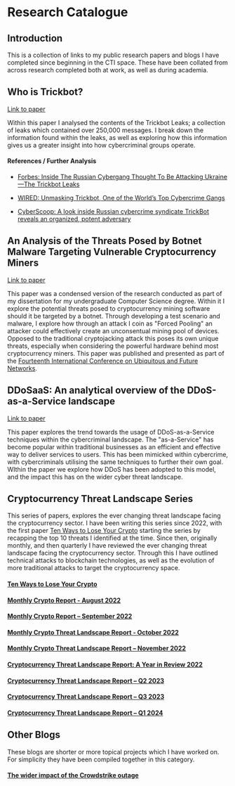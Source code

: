 # Research Catalogue

## Introduction

This is a collection of links to my public research papers and blogs I have completed since beginning in the CTI space. These have been collated from across research completed both at work, as well as during academia.



## Who is Trickbot?

[Link to paper]([https://www.cyjax.com/resources/blog/who-is-trickbot/](https://www.cyjax.com/resources/blog/who-is-trickbot/))

Within this paper I analysed the contents of the Trickbot Leaks; a collection of leaks which contained over 250,000 messages. I break down the information found within the leaks, as well as exploring how this information gives us a greater insight into how cybercriminal groups operate.

#### References / Further Analysis

- [Forbes: Inside The Russian Cybergang Thought To Be Attacking Ukraine—The Trickbot Leaks](https://www.forbes.com/sites/daveywinder/2022/07/15/inside-the-russian-cybergang-thought-to-be-attacking-ukraine-the-trickbot-leaks/)

- [WIRED: Unmasking Trickbot, One of the World’s Top Cybercrime Gangs](https://www.wired.com/story/trickbot-trickleaks-bentley/)

- [CyberScoop: A look inside Russian cybercrime syndicate TrickBot reveals an organized, potent adversary](https://cyberscoop.com/russian-cybercrime-syndicate-trickbot-organized-potent-adversary/)



## An Analysis of the Threats Posed by Botnet Malware Targeting Vulnerable Cryptocurrency Miners

[Link to paper](https://ieeexplore.ieee.org/document/10201027)

This paper was a condensed version of the research conducted as part of my dissertation for my undergraduate Computer Science degree. Within it I explore the potential threats posed to cryptocurrency mining software should it be targeted by a botnet. Through developing a test scenario and malware, I explore how through an attack I coin as "Forced Pooling" an attacker could effectively create an unconsentual mining pool of devices. Opposed to the traditional cryptojacking attack this poses its own unique threats, especially when considering the powerful hardware behind most cryptocurrency miners. This paper was published and presented as part of the [Fourteenth International Conference on Ubiquitous and Future Networks](https://ieeexplore.ieee.org/xpl/conhome/10199107/proceeding).



## DDoSaaS: An analytical overview of the DDoS-as-a-Service landscape

[Link to paper](https://www.cyjax.com/ddosaas-an-analytical-overview-of-the-ddos-as-a-service-landscape)

This paper explores the trend towards the usage of DDoS-as-a-Service techniques within the cybercriminal landscape. The "as-a-Service" has become popular within traditional businesses as an efficient and effective way to deliver services to users. This has been mimicked within cybercrime, with cybercriminals utilising the same techniques to further their own goal. WIthin the paper we explore how DDoS has been adopted to this model, and the impact this has on the wider cyber threat landscape.



## Cryptocurrency Threat Landscape Series

This series of papers, explores the ever changing threat landscape facing the cryptocurrency sector. I have been writing this series since 2022, with the first paper [Ten Ways to Lose Your Crypto](https://www.cyjax.com/ten-ways-to-lose-your-crypto/) starting the series by recapping the top 10 threats I identified at the time. Since then, originally monthly, and then quarterly I have reviewed the ever changing threat landscape facing the cryptocurrency sector. Through this I have outlined technical attacks to blockchain technologies, as well as the evolution of more traditional attacks to target the cryptocurrency space. 

#### [Ten Ways to Lose Your Crypto](https://www.cyjax.com/resources/blog/ten-ways-to-lose-your-crypto/)

#### [Monthly Crypto Report - August 2022](https://www.cyjax.com/resources/blog/monthly-crypto-report-august-2022/)

#### [Monthly Crypto Report – September 2022](https://www.cyjax.com/resources/blog/monthly-crypto-report-september-2022/)

#### [Monthly Crypto Threat Landscape Report - October 2022](https://www.cyjax.com/resources/blog/monthly-crypto-threat-landscape-report-october-2022/)

#### [Monthly Crypto Threat Landscape Report – November 2022](https://www.cyjax.com/resources/blog/monthly-crypto-threat-landscape-report-november-2022/)

#### [Cryptocurrency Threat Landscape Report: A Year in Review 2022](https://www.cyjax.com/cryptocurrency-threat-landscape-report-a-year-in-review-2022/)

#### [Cryptocurrency Threat Landscape Report – Q2 2023](https://www.cyjax.com/resources/blog/cryptocurrency-threat-landscape-report-q2-2023/)

#### [Cryptocurrency Threat Landscape Report – Q3 2023](https://www.cyjax.com/cryptocurrency-threat-landscape-report-q3-2023/)

#### [Cryptocurrency Threat Landscape Report – Q1 2024](https://www.cyjax.com/cryptocurrency-threat-landscape-report-q1-2024/)



## Other Blogs

These blogs are shorter or more topical projects which I have worked on. For simplicity they have been compiled together in this category.

#### [The wider impact of the Crowdstrike outage](https://www.cyjax.com/resources/blog/the-wider-impact-of-the-crowdstrike-outage/)

